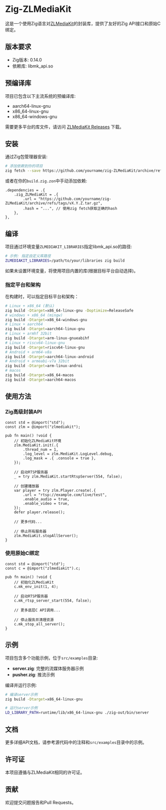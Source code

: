 # Zig-ZLMediaKit

这是一个使用Zig语言对[ZLMediaKit](https://github.com/ZLMediaKit/ZLMediaKit)的封装库，提供了友好的Zig API接口和原始C绑定。

## 版本要求

- Zig版本: 0.14.0
- 依赖库: libmk_api.so

## 预编译库

项目已包含以下主流系统的预编译库:
- aarch64-linux-gnu
- x86_64-linux-gnu
- x86_64-windows-gnu

需要更多平台的库文件，请访问 [ZLMediaKit Releases](https://github.com/ChungTak/ZLMediaKit/releases) 下载。

## 安装

通过Zig包管理器安装:

```bash
# 添加依赖到你的项目
zig fetch --save https://github.com/yourname/zig-ZLMediaKit/archive/refs/tags/vX.Y.Z.tar.gz
```

或者在你的`build.zig.zon`中手动添加依赖:

```zig
.dependencies = .{
    .zig_ZLMediaKit = .{
        .url = "https://github.com/yourname/zig-ZLMediaKit/archive/refs/tags/vX.Y.Z.tar.gz",
        .hash = "...", // 使用zig fetch获取正确的hash
    },
},
```

## 编译

项目通过环境变量`ZLMEDIAKIT_LIBRARIES`指定libmk_api.so的路径:

```bash
# 示例: 指定自定义库路径
ZLMEDIAKIT_LIBRARIES=/path/to/your/libraries zig build
```

如果未设置环境变量，将使用项目内置的库(根据目标平台自动选择)。


### 指定平台和架构

在构建时，可以指定目标平台和架构：

```bash
# Linux + x86_64 (默认)
zig build -Dtarget=x86_64-linux-gnu -Doptimize=ReleaseSafe
# windows + x86_64 (mingw)
zig build -Dtarget=x86_64-windows-gnu
# Linux + aarch64
zig build -Dtarget=aarch64-linux-gnu
# Linux + armhf 32bit
zig build -Dtarget=arm-linux-gnueabihf
# Linux + riscv64-linux-gnu
zig build -Dtarget=riscv64-linux-gnu
# Android + arm64-v8a
zig build -Dtarget=aarch64-linux-android
# Android + armeabi-v7a 32bit
zig build -Dtarget=arm-linux-androi
# macos
zig build -Dtarget=x86_64-macos
zig build -Dtarget=aarch64-macos

```

## 使用方法

### Zig高级封装API

```zig
const std = @import("std");
const zlm = @import("zlmediakit");

pub fn main() !void {
    // 初始化ZLMediaKit环境
    zlm.MediaKit.init(.{
        .thread_num = 1,
        .log_level = zlm.MediaKit.LogLevel.debug,
        .log_mask = .{ .console = true },
    });

    // 启动RTSP服务器
    _ = try zlm.MediaKit.startRtspServer(554, false);

    // 创建播放器
    var player = try zlm.Player.create(.{
        .url = "rtsp://example.com/live/test",
        .enable_audio = true,
        .enable_video = true,
    });
    defer player.release();

    // 更多代码...
    
    // 停止所有服务器
    zlm.MediaKit.stopAllServer();
}
```

### 使用原始C绑定

```zig
const std = @import("std");
const c = @import("zlmediakit").c;

pub fn main() !void {
    // 初始化ZLMediaKit
    c.mk_env_init(1, 4);
    
    // 启动RTSP服务器
    c.mk_rtsp_server_start(554, false);
    
    // 更多底层C API调用...
    
    // 停止服务并清理资源
    c.mk_stop_all_server();
}
```

## 示例

项目包含多个功能示例，位于`src/examples`目录:

- **server.zig**: 完整的流媒体服务器示例
- **pusher.zig**: 推流示例

编译并运行示例:

```bash
# 编译server示例
zig build -Dtarget=x86_64-linux-gnu 

# 运行server示例
LD_LIBRARY_PATH=runtime/lib/x86_64-linux-gnu ./zig-out/bin/server
```

## 文档

更多详细API文档，请参考源代码中的注释和`src/examples`目录中的示例。

## 许可证

本项目遵循与ZLMediaKit相同的许可证。

## 贡献

欢迎提交问题报告和Pull Requests。 